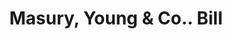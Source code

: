 ---
doi: 10.7916/D88D178H
date_other: '1890'
date_other_textual: 1890-1899
form: printed ephemera
genre:
- Invoices
name:
- Masury, Young & Co.
object_in_context_url: https://biggert.cul.columbia.edu/items/view/ave_biggert_00421
subject_hierarchical_geographic:
- Boston, Massachusetts, United States
subject_name:
- Masury, Young & Co.
title: Masury, Young & Co.. Bill
sort_title: Masury, Young & Co.. Bill
call_number: ave_biggert_00421
coordinates:
- 42.35805555555556,-71.06361111111111
pid: ave_biggert_00421
identifiers: ave_biggert_00421
thumbnail: https://derivativo-1.library.columbia.edu/iiif/2/ldpd:344159/full/!256,256/0/native.jpg
permalink: "/items/ave_biggert_00421/"
layout: iiif-image-page
---